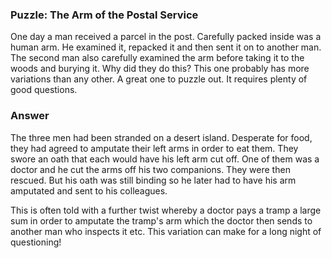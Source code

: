 ### Puzzle: The Arm of the Postal Service

One day a man received a parcel in the post. Carefully packed inside was a human arm. He examined it, repacked it and then sent it on to another man. The second man also carefully examined the arm before taking it to the woods and burying it. Why did they do this?
This one probably has more variations than any other. A great one to puzzle out. It requires plenty of good questions.

### Answer 

The three men had been stranded on a desert island. Desperate for food, they had agreed to amputate their left arms in order to eat them. They swore an oath that each would have his left arm cut off. 
One of them was a doctor and he cut the arms off his two companions. They were then rescued. But his oath was still binding so he later had to have his arm amputated and sent to his colleagues.

This is often told with a further twist whereby a doctor pays a tramp a large sum in order to amputate the tramp's arm which the doctor then sends to another man who inspects it etc. This variation can make for a long night of questioning! 

